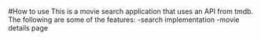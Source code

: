 #How to use
This is  a movie search application that uses an API from tmdb.
The following are some of the features:
-search implementation
-movie details page
